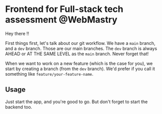 # Frontend for Full-stack tech assessment @WebMastry

Hey there !!


First things first, let's talk about our git workflow. We have a `main` branch, and a `dev` branch. Those are our main branches. The `dev` branch is always AHEAD or AT THE SAME LEVEL as the `main` branch. Never forget that!

When we want to work on a new feature (which is the case for you), we start by creating a branch (from the `dev` branch). We'd prefer if you call it something like `feature/your-feature-name`.

## Usage
Just start the app, and you're good to go. But don't forget to start the backend too.